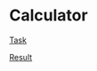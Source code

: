 # Calculator

[Task](https://github.com/rolling-scopes-school/tasks/blob/master/tasks/stage-0/projects.md#task-1-calculator)


[Result](https://yauheni-beiduk.github.io/Calculator/)
